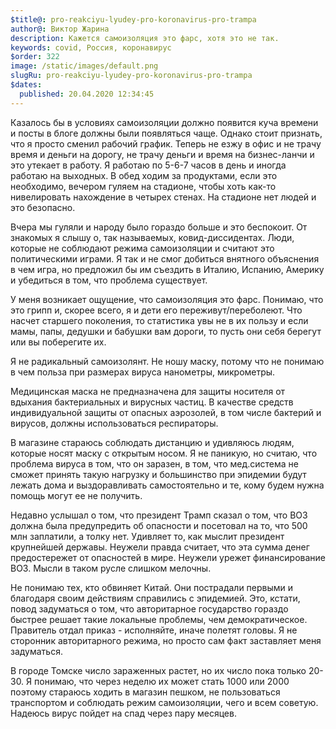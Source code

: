```yaml
---
$title@: pro-reakciyu-lyudey-pro-koronavirus-pro-trampa
author@: Виктор Жарина
description: Кажется самоизоляция это фарс, хотя это не так.
keywords: covid, Россия, коронавирус
$order: 322
image: /static/images/default.png
slugRu: pro-reakciyu-lyudey-pro-koronavirus-pro-trampa
$dates:
  published: 20.04.2020 12:34:45
---
```



Казалось бы в условиях самоизоляции должно появится куча времени и посты в блоге должны были появляться чаще. Однако стоит признать, что я просто сменил рабочий график. Теперь не езжу в офис и не трачу время и деньги на дорогу, не трачу деньги и время на бизнес-ланчи и это утекает в работу. Я работаю по 5-6-7 часов в день и иногда работаю на выходных. В обед ходим за продуктами, если это необходимо, вечером гуляем на стадионе, чтобы хоть как-то нивелировать нахождение в четырех стенах. На стадионе нет людей и это безопасно.

Вчера мы гуляли и народу было гораздо больше и это беспокоит. От знакомых я слышу о, так называемых, ковид-диссидентах. Люди, которые не соблюдают режима самоизоляции и считают это политическими играми. Я так и не смог добиться внятного объяснения в чем игра, но предложил бы им съездить в Италию, Испанию, Америку и убедиться в том, что проблема существует.

У меня  возникает ощущение, что самоизоляция это фарс. Понимаю, что это грипп и, скорее всего, я и дети его переживут/переболеют. Что насчет старшего поколения, то статистика увы не в их пользу и если мамы, папы, дедушки и бабушки вам дороги, то пусть они себя берегут или вы поберегите их.

Я не радикальный самоизолянт. Не ношу маску, потому что не понимаю в чем польза при размерах вируса нанометры, микрометры.


Медицинская маска не предназначена для защиты носителя от вдыхания бактериальных и вирусных частиц. В качестве средств индивидуальной защиты от опасных аэрозолей, в том числе бактерий и вирусов, должны использоваться респираторы.


В магазине стараюсь соблюдать дистанцию и удивляюсь людям, которые носят маску с открытым носом.
Я не паникую, но считаю, что проблема вируса в том, что он заразен, в том, что мед.система не сможет принять такую нагрузку и большинство при эпидемии будут лежать дома и выздоравливать самостоятельно и те, кому будем нужна помощь могут ее не получить.

Недавно услышал о том, что президент Трамп сказал о том, что ВОЗ должна была предупредить об опасности и посетовал на то, что 500 млн заплатили, а толку нет. Удивляет то, как мыслит президент крупнейшей державы. Неужели правда считает, что эта сумма денег предостережет от опасностей в мире. Неужели урежет финансирование ВОЗ. Мысли в таком русле слишком мелочны.

Не понимаю тех, кто обвиняет Китай. Они пострадали первыми и благодаря своим действиям справились с эпидемией. Это, кстати, повод задуматься о том, что авторитарное государство гораздо быстрее решает такие локальные проблемы, чем демократическое. Правитель отдал приказ - исполняйте, иначе полетят головы. Я не сторонник авторитарного режима, но просто сам факт заставляет меня задуматься.

В городе Томске число зараженных растет, но их число пока только 20-30. Я понимаю, что через неделю их может стать 1000 или 2000 поэтому стараюсь ходить в магазин пешком, не пользоваться транспортом и соблюдать режим самоизоляции, чего и всем советую. Надеюсь вирус пойдет на спад через пару месяцев.

